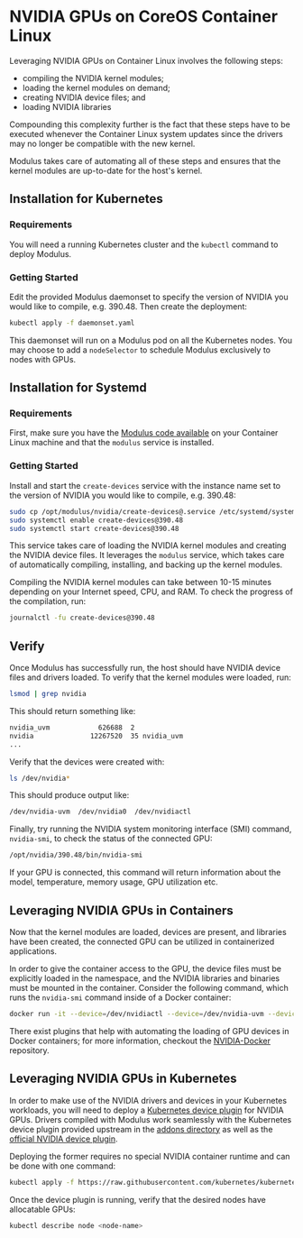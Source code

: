 # NVIDIA GPUs on CoreOS Container Linux
Leveraging NVIDIA GPUs on Container Linux involves the following steps:
* compiling the NVIDIA kernel modules;
* loading the kernel modules on demand;
* creating NVIDIA device files; and
* loading NVIDIA libraries

Compounding this complexity further is the fact that these steps have to be executed whenever the Container Linux system updates since the drivers may no longer be compatible with the new kernel.

Modulus takes care of automating all of these steps and ensures that the kernel modules are up-to-date for the host's kernel.

## Installation for Kubernetes

### Requirements
You will need a running Kubernetes cluster and the `kubectl` command to deploy Modulus.

### Getting Started
Edit the provided Modulus daemonset to specify the version of NVIDIA you would like to compile, e.g. 390.48.
Then create the deployment:
```sh
kubectl apply -f daemonset.yaml
```

This daemonset will run on a Modulus pod on all the Kubernetes nodes.
You may choose to add a `nodeSelector` to schedule Modulus exclusively to nodes with GPUs.

## Installation for Systemd

### Requirements
First, make sure you have the [Modulus code available](https://github.com/squat/modulus#installation) on your Container Linux machine and that the `modulus` service is installed.

### Getting Started
Install and start the `create-devices` service with the instance name set to the version of NVIDIA you would like to compile, e.g. 390.48:
```sh
sudo cp /opt/modulus/nvidia/create-devices@.service /etc/systemd/system/create-devices@.service
sudo systemctl enable create-devices@390.48
sudo systemctl start create-devices@390.48
```

This service takes care of loading the NVIDIA kernel modules and creating the NVIDIA device files. It leverages the `modulus` service, which takes care of automatically compiling, installing, and backing up the kernel modules.

Compiling the NVIDIA kernel modules can take between 10-15 minutes depending on your Internet speed, CPU, and RAM. To check the progress of the compilation, run:
```sh
journalctl -fu create-devices@390.48
```

## Verify
Once Modulus has successfully run, the host should have NVIDIA device files and drivers loaded. To verify that the kernel modules were loaded, run:
```sh
lsmod | grep nvidia
```

This should return something like:
```sh
nvidia_uvm            626688  2
nvidia              12267520  35 nvidia_uvm
...
```

Verify that the devices were created with:
```sh
ls /dev/nvidia*
```

This should produce output like:
```sh
/dev/nvidia-uvm  /dev/nvidia0  /dev/nvidiactl
```

Finally, try running the NVIDIA system monitoring interface (SMI) command, `nvidia-smi`, to check the status of the connected GPU:
```sh
/opt/nvidia/390.48/bin/nvidia-smi
```

If your GPU is connected, this command will return information about the model, temperature, memory usage, GPU utilization etc.

## Leveraging NVIDIA GPUs in Containers
Now that the kernel modules are loaded, devices are present, and libraries have been created, the connected GPU can be utilized in containerized applications.

In order to give the container access to the GPU, the device files must be explicitly loaded in the namespace, and the NVIDIA libraries and binaries must be mounted in the container. Consider the following command, which runs the `nvidia-smi` command inside of a Docker container:
```sh
docker run -it --device=/dev/nvidiactl --device=/dev/nvidia-uvm --device=/dev/nvidia0 --volume=/opt/nvidia/390.48:/usr/local/nvidia:ro --entrypoint=nvidia-smi nvidia/cuda:8.0-cudnn5-devel
```

There exist plugins that help with automating the loading of GPU devices in Docker containers; for more information, checkout the [NVIDIA-Docker](https://github.com/NVIDIA/nvidia-docker) repository.

## Leveraging NVIDIA GPUs in Kubernetes
In order to make use of the NVIDIA drivers and devices in your Kubernetes workloads, you will need to deploy a [Kubernetes device plugin](https://kubernetes.io/docs/concepts/cluster-administration/device-plugins/) for NVIDIA GPUs.
Drivers compiled with Modulus work seamlessly with the Kubernetes device plugin provided upstream in the [addons directory](https://github.com/kubernetes/kubernetes/blob/master/cluster/addons/device-plugins/nvidia-gpu/daemonset.yaml) as well as the [official NVIDIA device plugin](https://github.com/NVIDIA/k8s-device-plugin).

Deploying the former requires no special NVIDIA container runtime and can be done with one command:
```sh
kubectl apply -f https://raw.githubusercontent.com/kubernetes/kubernetes/master/cluster/addons/device-plugins/nvidia-gpu/daemonset.yaml
```

Once the device plugin is running, verify that the desired nodes have allocatable GPUs:
```sh
kubectl describe node <node-name>
```

